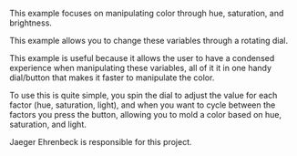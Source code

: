 This example focuses on manipulating color through hue, saturation, and brightness.

This example allows you to change these variables through a rotating dial.

This example is useful because it allows the user to have a condensed experience when manipulating these variables, all of it it in one handy dial/button that makes it faster to manipulate the color.

To use this is quite simple, you spin the dial to adjust the value for each factor (hue, saturation, light), and when you want to cycle between the factors you press the button, allowing you to mold a color based on hue, saturation, and light.

Jaeger Ehrenbeck is responsible for this project.

